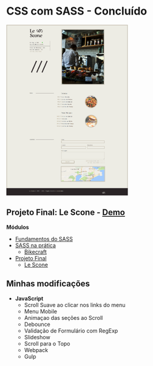 # CSS com SASS - Concluído

<img src="./readme/lescone.png" height="450">

## Projeto Final: Le Scone - [Demo](https://matheusgomesweb.github.io/Cursos/Programacao/FrontEnd/Cursos-Origamid/css-com-SASS/Projeto-Final/le-scone//index.html)

**Módulos**

* [Fundamentos do SASS](https://github.com/MatheusGomesWeb/Cursos/tree/master/Programacao/FrontEnd/Cursos-Origamid/css-com-SASS/Fundamentos-SASS)
* [SASS na prática](https://github.com/MatheusGomesWeb/Cursos/tree/master/Programacao/FrontEnd/Cursos-Origamid/css-com-SASS/SASS-na-pratica)
  + [Bikecraft](https://github.com/MatheusGomesWeb/Cursos/tree/master/Programacao/FrontEnd/Cursos-Origamid/css-com-SASS/SASS-na-pratica/bikcraft)
* [Projeto Final](https://github.com/MatheusGomesWeb/Cursos/tree/master/Programacao/FrontEnd/Cursos-Origamid/css-com-SASS/Projeto-Final)
  + [Le Scone](https://github.com/MatheusGomesWeb/Cursos/tree/master/Programacao/FrontEnd/Cursos-Origamid/css-com-SASS/Projeto-Final/le-scone)
  
## Minhas modificações

* **JavaScript**
  + Scroll Suave ao clicar nos links do menu
  + Menu Mobile
  + Animaçao das seções ao Scroll
  + Debounce
  + Validação de Formulário com RegExp
  + Slideshow
  + Scroll para o Topo
  + Webpack
  + Gulp
